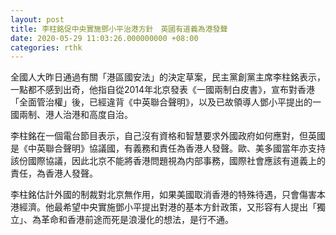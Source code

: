 ```yaml
---
layout: post
title: 李柱銘促中央實施鄧小平治港方針　英國有道義為港發聲
date: 2020-05-29 11:03:26.000000000 +08:00
categories: rthk
---
```


全國人大昨日通過有關「港區國安法」的決定草案，民主黨創黨主席李柱銘表示，一點都不感到出奇，他指自從2014年北京發表《一國兩制白皮書》，宣布對香港「全面管治權」後，已經違背《中英聯合聲明》，以及已故領導人鄧小平提出的一國兩制、港人治港和高度自治。

李柱銘在一個電台節目表示，自己沒有資格和智慧要求外國政府如何應對，但英國是《中英聯合聲明》協議國，有義務和責任為香港人發聲。歐、美多國當年亦支持該份國際協議，因此北京不能將香港問題視為内部事務，國際社會應該有道義上的責任，為香港人發聲。

李柱銘估計外國的制裁對北京無作用，如果美國取消香港的特殊待遇，只會傷害本港經濟。他最希望中央實施鄧小平提出對港的基本方針政策，又形容有人提出「獨立」、為革命和香港前途而死是浪漫化的想法，是行不通。
